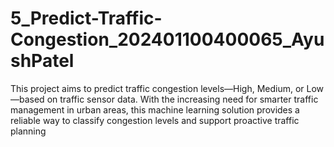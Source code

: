 # 5_Predict-Traffic-Congestion_202401100400065_AyushPatel
This project aims to predict traffic congestion levels—High, Medium, or Low—based on traffic sensor data. With the increasing need for smarter traffic management in urban areas, this machine learning solution provides a reliable way to classify congestion levels and support proactive traffic planning
